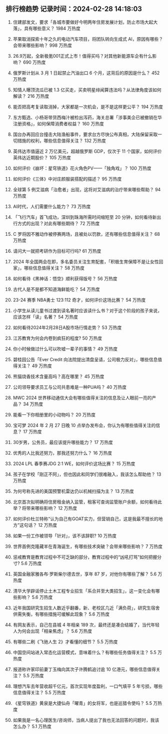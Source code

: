 
## 排行榜趋势 记录时间：2024-02-28 14:18:03
  
  1. 住建部发文，要求「各城市要做好今明两年住房发展计划，防止市场大起大落」，具有哪些意义？ 1984 万热度
    
  2. 苹果取消探索十年之久的电动汽车项目，将团队转向生成式 AI，原因有哪些？会带来哪些影响？ 998 万热度
    
  3. 26.9万起，全新极氪001正式上市！值得买吗？对其他新能源车企有什么影响？ 690 万热度
    
  4. 俄罗斯计划从 3 月 1 日起禁止汽油出口 6 个月，这背后的原因是什么？ 452 万热度
    
  5. 知情人曝顶流瓜已被 1.3 亿买走，买卖明星绯闻算违法吗？从法律角度该如何解读？ 216 万热度
    
  6. 能否把高考复读取消掉，大家都是一次机会，是不是这样更公平？ 194 万热度
    
  7. 东方甄选、小杨哥带货西梅汁被检出泻药，海关总署「涉事美企已被撤销在华注册资格」，如何保障消费者权益？ 160 万热度
    
  8. 国台办再回应台撞击大陆渔船事件，要求台方尽快公布真相，大陆保留采取一切措施的权利，哪些信息值得关注？ 132 万热度
    
  9. 英伟达市值逼近 2 万亿美元，超越俄罗斯 GDP，仅次于 11 个国家，如何评价英伟达近期股价？ 105 万热度
    
  10. 如何评价《崩坏：星穹铁道》花火角色PV——「独角戏」？ 100 万热度
    
  11. 如何评价《三体》中对庄颜服装搭配的描述？ 95 万热度
    
  12. 全球第 5 例艾滋病「治愈者」出现，这将对艾滋病的治疗带来哪些帮助？ 94 万热度
    
  13. AI时代，人们需要什么能力？ 73 万热度
    
  14. 「飞行汽车」首飞成功，深圳到珠海所需时间缩短至 20 分钟，如何看待新出行方式的出现？对此有哪些期待？ 72 万热度
    
  15. C 罗将因不雅动作被停赛两场，且被处以罚款，还有哪些信息值得关注？ 68 万热度
    
  16. 请问大一就把考研作为目标可行吗? 61 万热度
    
  17. 2024 年全国两会在即，多名委员关注生育配套，「积极生育保障不是让女性回家」，哪些信息值得关注？ 58 万热度
    
  18. 如何看待《黑神话：悟空》顺利获得版号？ 56 万热度
    
  19. 古代人是不是都不知道海鲜能吃？ 54 万热度
    
  20. 23-24 赛季 NBA勇士 123:112 奇才，如何评价这场比赛？ 54 万热度
    
  21. 小学生从读儿童书过渡到读名著时应该读什么书？对于这个阶段的孩子来说，应该怎样「读」名著？ 54 万热度
    
  22. 如何看待2024年2月28日A股市场行情走势？ 53 万热度
    
  23. 江苏教育为何会内卷到疯狂的程度? 50 万热度
    
  24. 你小时候做过什么可以吹嘘一辈子的事情？ 49 万热度
    
  25. 碧桂园公告「Ever Credit 向法院提出清盘呈请，公司极力反对」，哪些信息值得关注？ 49 万热度
    
  26. 熊猫烧香技术含量高吗？高在哪里？ 45 万热度
    
  27. 公司领导要求员工与公司共患难是一种PUA吗？ 40 万热度
    
  28. MWC 2024 世界移动通信大会有哪些值得关注的信息及让人眼前一亮的产品？ 34 万热度
    
  29. 能看一下你相册里的小动物吗？ 20 万热度
    
  30. 宝可梦 2024 年 2 月 27 日晚 10 点举办发布会，你认为有哪些值得关注的信息？ 17 万热度
    
  31. 30岁男，公务员，最应该提升哪些能力？ 17 万热度
    
  32. 优秀的人比我还努力，那我还努力什么？ 16 万热度
    
  33. 2024 LPL 春季赛JDG 2:1 WE，如何评价这场比赛？ 15 万热度
    
  34. 孩子在学校「刚正不阿」，但也因此和同学们很难融入，我该怎么帮助他？ 13 万热度
    
  35. 为何号称先进的美国预警机雷达仍以机械扫描为主？ 13 万热度
    
  36. 北京首次拟明确将住房租金纳入监管，租客可查询监管账户余额，如何看待此举？将带来哪些影响？ 12 万热度
    
  37. 如何评价杜兰特称“认为自己有GOAT实力，但营销自己，这是我最不擅长的地方”这句话？ 12 万热度
    
  38. 如果一份工作被领导「针对」，该不该辞职? 10 万热度
    
  39. 世界首例克隆藏羊在青海诞生，有哪些技术突破？会带来哪些影响？ 7 万热度
    
  40. 惩戒教育是教育过程中不可乏缺的部分，教育过程中的“凶吼打骂”如何把握分寸? 5.6 万热度
    
  41. 英国金融家雅各布·罗斯柴尔德去世，享年 87 岁，对他你有哪些了解？ 5.6 万热度
    
  42. 清华大学辟谣停止土木工程专业招生「系合并至大类招生」，这一变化会有哪些影响？ 5.6 万热度
    
  43. 近年我国研究生招生人数近乎翻番，新、老校区几近「满负荷」，研究生宿舍供需失衡，有哪些措施可缓解此现象？ 5.6 万热度
    
  44. 有网友表示，自己在县城 4 年相亲 189 次，最终还是凑合结婚了，当代年轻人为何会出现「相亲焦虑」？ 5.6 万热度
    
  45. 有哪些二刷《飞驰人生 2》才看懂的细节？ 5.5 万热度
    
  46. 中国空间站进入常态化运营模式，意味着什么？有哪些任务值得关注？ 5.5 万热度
    
  47. 报道称许家印前妻丁玉梅向其次子许腾鹤追讨逾 10 亿港元，哪些信息值得关注？ 5.5 万热度
    
  48. 理想汽车去年营收超千亿元，首次实现年度盈利，一口气填平 5 年亏损，哪些信息值得关注？ 5.5 万热度
    
  49. 《星穹铁道》黄泉是大捷仙舟「曜青」的女将军，也是巡猎令使吗？ 5.5 万热度
    
  50. 如果我是一名心理医生/咨询师，当病人提出了我也无法回答的问题时，我该怎么办？ 5.1 万热度
    